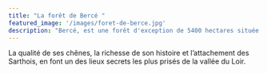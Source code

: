 ```yaml
---
title: "La forêt de Bercé "
featured_image: '/images/foret-de-berce.jpg'
description: "Bercé, est une forêt d'exception de 5400 hectares située à 30 km au sud du Mans. "
---
```

La qualité de ses chênes, la richesse de son histoire et l’attachement des Sarthois, en font un des lieux secrets les plus prisés de la vallée du Loir.
